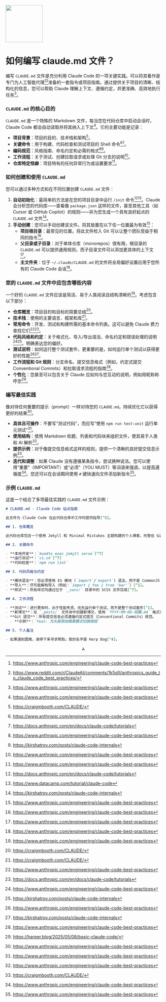 


<img src="https://r2cdn.perplexity.ai/pplx-full-logo-primary-dark%402x.png" class="logo" width="120"/>

# 如何编写 claude.md 文件？

编写 `CLAUDE.md` 文件是充分利用 Claude Code 的一项关键实践。可以将其看作是专门为人工智能代理[^1][^3]准备的一套指令或项目指南。通过提供关于项目的清晰、结构化的信息，您可以帮助 Claude 理解上下文、遵循约定，并更准确、高效地执行任务[^1]。

### `CLAUDE.md` 的核心目的

`CLAUDE.md` 是一个特殊的 Markdown 文件，每当您在代码仓库中启动会话时，Claude Code 都会自动读取并将其纳入上下文[^1]。它的主要功能是记录：

*   **项目背景**：项目的目的、技术栈和架构[^7]。
*   **关键命令**：用于构建、代码检查和测试项目的 Shell 命令[^1][^2]。
*   **编码规范**：风格指南、命名约定和必需的格式[^1][^5]。
*   **工作流程**：关于测试、创建拉取请求或处理 Git 分支的说明[^1]。
*   **仓库特定怪癖**：项目特有的任何异常行为或设置要求[^1]。

### 如何创建和使用 `CLAUDE.md`

您可以通过多种方式和在不同位置创建 `CLAUDE.md` 文件：

1.  **自动初始化**：最简单的方法是在您的项目目录中运行 `/init` 命令[^2][^6]。Claude 会分析您的代码库——查看像 `package.json` 这样的文件，甚至其他工具（如 Cursor 或 GitHub Copilot）的规则——并为您生成一个具有良好起点的 `CLAUDE.md` 文件[^5]。
2.  **手动创建**：您可以手动创建该文件。将其放置在以下任一位置最为有效[^1]：
    *   **项目根目录**：最常见的位置。将此文件检入 Git 可以让整个团队受益于相同的指令[^1]。
    *   **父目录或子目录**：对于单体仓库（monorepos）很有用，根目录的 `CLAUDE.md` 可以提供通用规则，而子目录文件可以添加更具体的上下文[^1]。
    *   **主文件夹**：位于 `~/.claude/CLAUDE.md` 的文件将全局偏好设置应用于您所有的 Claude Code 会话[^1]。

### 您的 `CLAUDE.md` 文件中应包含哪些内容

一个好的 `CLAUDE.md` 文件应该是简洁、易于人类阅读且结构清晰的[^1]。考虑包含以下部分：

*   **仓库概览**：项目目的和目标的简要总结[^7]。
*   **技术栈**：使用的主要语言、框架和库[^7]。
*   **常用命令**：开发、测试和构建所需的基本命令列表。这可以避免 Claude 费力查找它们[^1][^2]。
*   **代码风格和约定**：关于格式化、导入/导出语法、命名约定和错误处理的说明[^1][^5]。明确表达您的偏好。
*   **测试说明**：如何运行整个测试套件，更重要的是，如何运行单个测试以获得更好的性能[^1][^5]。
*   **工作流程和 Git 规则**：分支命名、提交信息格式（例如，约定式提交 Conventional Commits）和拉取请求流程的指南[^1]。
*   **个性化**：您甚至可以包含关于 Claude 应如何与您互动的说明，例如用昵称称呼您[^4]。

### 编写最佳实践

像对待任何重要的提示（prompt）一样对待您的 `CLAUDE.md`。持续优化它以获得更好的结果[^1]。

*   **具体且可操作**：不要写“测试代码”，而应写“使用 `npm run test:unit` 运行单元测试”[^1]。
*   **使用结构**：使用 Markdown 标题、列表和代码块来组织文件，使其易于人类和 AI 解析[^1]。
*   **提供示例**：对于像提交信息格式这样的规则，提供一个清晰的良好提交信息示例[^7]。
*   **迭代和调整**：如果 Claude 没有遵循某条指令，尝试换种说法。您可以使用“重要”（IMPORTANT）或“必须”（YOU MUST）等词语来强调，以提高遵循度[^1]。您还可以在会话期间使用 `#` 键快速向文件添加新指令[^1]。

### 示例 `CLAUDE.md`

这是一个结合了多项最佳实践的 `CLAUDE.md` 文件示例：

```markdown
# CLAUDE.md - Claude Code 站点指南

此文件为 Claude Code 在此代码仓库中工作时提供指导[^5]。

## 1. 仓库概览

此代码仓库包含一个使用 Jekyll 和 Minimal Mistakes 主题构建的个人博客，托管在 GitHub Pages 上[^7]。

## 2. 关键命令

- **本地开发**：`bundle exec jekyll serve`[^7]
- **运行测试**：`ci.sh`[^7]
- **代码检查**：`npm run lint`

## 3. 代码风格与约定

- **模块语法**：您必须使用 ES 模块 (`import`/`export`) 语法，而不是 CommonJS (`require`)[^1]。
- **导入**：尽可能解构导入（例如：`import { foo } from 'bar'`）[^1]。
- **样式**：所有样式均通过位于 `_sass/` 目录中的 SCSS 文件完成[^7]。

## 4. 工作流程

- **测试**：进行更改时，出于性能考虑，优先运行单个测试，而不是整个测试套件[^1]。
- **新博文**：在 `_posts/` 文件夹中创建新博文，使用 `YYYY-MM-DD-标题.md` 格式[^7]。
- **Git 提交**：所有提交信息必须遵循约定式提交（Conventional Commits）规范。
  - **示例**：`feat: 为头部添加暗黑模式切换按钮`

## 5. 个人备注

- 如果遇到困难，请停下来寻求帮助。我的名字是 Harp Dog[^4]。
```

<div style="text-align: center">⁂</div>

[^1]: https://www.anthropic.com/engineering/claude-code-best-practices
[^2]: https://docs.anthropic.com/en/docs/claude-code/tutorials
[^3]: https://www.reddit.com/r/ClaudeAI/comments/1k5slll/anthropics_guide_to_claude_code_best_practices/
[^4]: https://harper.blog/2025/05/08/basic-claude-code/
[^5]: https://kirshatrov.com/posts/claude-code-internals
[^6]: https://www.datacamp.com/tutorial/claude-code
[^7]: https://craigmbooth.com/CLAUDE/
[^8]: https://github.com/hesreallyhim/awesome-claude-code
[^9]: https://github.com/basicmachines-co/basic-memory/blob/main/CLAUDE.md